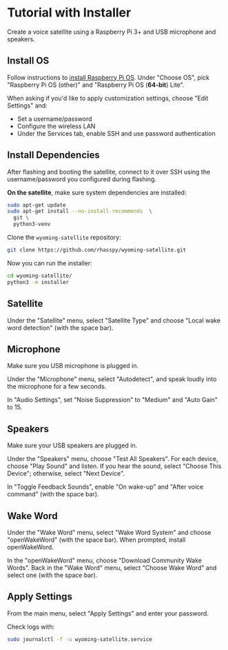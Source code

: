 # Tutorial with Installer

Create a voice satellite using a Raspberry Pi 3+ and USB microphone and speakers.

## Install OS

Follow instructions to [install Raspberry Pi OS](https://www.raspberrypi.com/software/). Under "Choose OS", pick "Raspberry Pi OS (other)" and "Raspberry Pi OS (**64-bit**) Lite".

When asking if you'd like to apply customization settings, choose "Edit Settings" and:

* Set a username/password
* Configure the wireless LAN
* Under the Services tab, enable SSH and use password authentication

## Install Dependencies

After flashing and booting the satellite, connect to it over SSH using the username/password you configured during flashing.

**On the satellite**, make sure system dependencies are installed:

```sh
sudo apt-get update
sudo apt-get install --no-install-recommends  \
  git \
  python3-venv
```

Clone the `wyoming-satellite` repository:

```sh
git clone https://github.com/rhasspy/wyoming-satellite.git
```

Now you can run the installer:

```sh
cd wyoming-satellite/
python3 -m installer
```

## Satellite

Under the "Satellite" menu, select "Satellite Type" and choose "Local wake word detection" (with the space bar).

## Microphone

Make sure you USB microphone is plugged in.

Under the "Microphone" menu, select "Autodetect", and speak loudly into the microphone for a few seconds.

In "Audio Settings", set "Noise Suppression" to "Medium" and "Auto Gain" to 15.

## Speakers

Make sure your USB speakers are plugged in.

Under the "Speakers" menu, choose "Test All Speakers". For each device, choose "Play Sound" and listen. If you hear the sound, select "Choose This Device"; otherwise, select "Next Device".

In "Toggle Feedback Sounds", enable "On wake-up" and "After voice command" (with the space bar).

## Wake Word

Under the "Wake Word" menu, select "Wake Word System" and choose "openWakeWord" (with the space bar). When prompted, install openWakeWord.

In the "openWakeWord" menu, choose "Download Community Wake Words". Back in the "Wake Word" menu, select "Choose Wake Word" and select one (with the space bar).

## Apply Settings

From the main menu, select "Apply Settings" and enter your password.

Check logs with:

```sh
sudo journalctl -f -u wyoming-satellite.service
```
